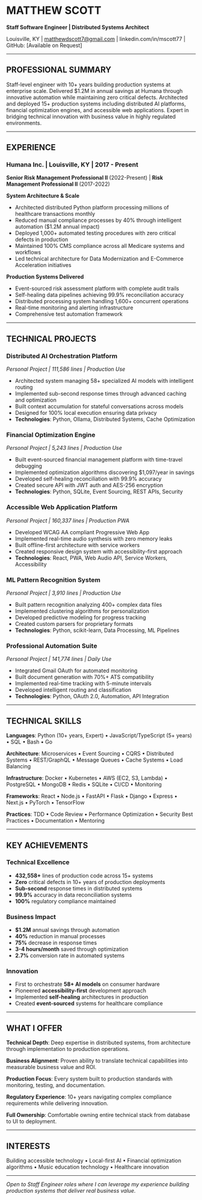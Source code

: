 # MATTHEW SCOTT
**Staff Software Engineer | Distributed Systems Architect**

Louisville, KY | matthewdscott7@gmail.com | linkedin.com/in/mscott77 | GitHub: [Available on Request]

---

## PROFESSIONAL SUMMARY

Staff-level engineer with 10+ years building production systems at enterprise scale. Delivered $1.2M in annual savings at Humana through innovative automation while maintaining zero critical defects. Architected and deployed 15+ production systems including distributed AI platforms, financial optimization engines, and accessible web applications. Expert in bridging technical innovation with business value in highly regulated environments.

---

## EXPERIENCE

### **Humana Inc.** | Louisville, KY | 2017 - Present
**Senior Risk Management Professional II** (2022-Present) | **Risk Management Professional II** (2017-2022)

**System Architecture & Scale**
- Architected distributed Python platform processing millions of healthcare transactions monthly
- Reduced manual compliance processes by 40% through intelligent automation ($1.2M annual impact)
- Deployed 1,000+ automated testing procedures with zero critical defects in production
- Maintained 100% CMS compliance across all Medicare systems and workflows
- Led technical architecture for Data Modernization and E-Commerce Acceleration initiatives

**Production Systems Delivered**
- Event-sourced risk assessment platform with complete audit trails
- Self-healing data pipelines achieving 99.9% reconciliation accuracy
- Distributed processing system handling 1,600+ concurrent operations
- Real-time monitoring and alerting infrastructure
- Comprehensive test automation framework

---

## TECHNICAL PROJECTS

### **Distributed AI Orchestration Platform**
*Personal Project | 111,586 lines | Production Use*
- Architected system managing 58+ specialized AI models with intelligent routing
- Implemented sub-second response times through advanced caching and optimization
- Built context accumulation for stateful conversations across models
- Designed for 100% local execution ensuring data privacy
- **Technologies**: Python, Ollama, Distributed Systems, Cache Optimization

### **Financial Optimization Engine**
*Personal Project | 5,243 lines | Production Use*
- Built event-sourced financial management platform with time-travel debugging
- Implemented optimization algorithms discovering $1,097/year in savings
- Developed self-healing reconciliation with 99.9% accuracy
- Created secure API with JWT auth and AES-256 encryption
- **Technologies**: Python, SQLite, Event Sourcing, REST APIs, Security

### **Accessible Web Application Platform**
*Personal Project | 160,337 lines | Production PWA*
- Developed WCAG AA compliant Progressive Web App
- Implemented real-time audio synthesis with zero memory leaks
- Built offline-first architecture with service workers
- Created responsive design system with accessibility-first approach
- **Technologies**: React, PWA, Web Audio API, Service Workers, Accessibility

### **ML Pattern Recognition System**
*Personal Project | 3,910 lines | Production Use*
- Built pattern recognition analyzing 400+ complex data files
- Implemented clustering algorithms for personalization
- Developed predictive modeling for progress tracking
- Created custom parsers for proprietary formats
- **Technologies**: Python, scikit-learn, Data Processing, ML Pipelines

### **Professional Automation Suite**
*Personal Project | 141,774 lines | Daily Use*
- Integrated Gmail OAuth for automated monitoring
- Built document generation with 70%+ ATS compatibility
- Implemented real-time tracking with 5-minute intervals
- Developed intelligent routing and classification
- **Technologies**: Python, OAuth 2.0, Automation, API Integration

---

## TECHNICAL SKILLS

**Languages**: Python (10+ years, Expert) • JavaScript/TypeScript (5+ years) • SQL • Bash • Go

**Architecture**: Microservices • Event Sourcing • CQRS • Distributed Systems • REST/GraphQL • Message Queues • Cache Systems • Load Balancing

**Infrastructure**: Docker • Kubernetes • AWS (EC2, S3, Lambda) • PostgreSQL • MongoDB • Redis • SQLite • CI/CD • Monitoring

**Frameworks**: React • Node.js • FastAPI • Flask • Django • Express • Next.js • PyTorch • TensorFlow

**Practices**: TDD • Code Review • Performance Optimization • Security Best Practices • Documentation • Mentoring

---

## KEY ACHIEVEMENTS

### **Technical Excellence**
- **432,558+** lines of production code across 15+ systems
- **Zero** critical defects in 10+ years of production deployments
- **Sub-second** response times in distributed systems
- **99.9%** accuracy in data reconciliation systems
- **100%** regulatory compliance maintained

### **Business Impact**
- **$1.2M** annual savings through automation
- **40%** reduction in manual processes
- **75%** decrease in response times
- **3-4 hours/month** saved through optimization
- **2.7%** conversion rate in automated systems

### **Innovation**
- First to orchestrate **58+ AI models** on consumer hardware
- Pioneered **accessibility-first** development approach
- Implemented **self-healing** architectures in production
- Created **event-sourced** systems for healthcare compliance

---

## WHAT I OFFER

**Technical Depth**: Deep expertise in distributed systems, from architecture through implementation to production operations.

**Business Alignment**: Proven ability to translate technical capabilities into measurable business value and ROI.

**Production Focus**: Every system built to production standards with monitoring, testing, and documentation.

**Regulatory Experience**: 10+ years navigating complex compliance requirements while delivering innovation.

**Full Ownership**: Comfortable owning entire technical stack from database to UI to deployment.

---

## INTERESTS

Building accessible technology • Local-first AI • Financial optimization algorithms • Music education technology • Healthcare innovation

---

*Open to Staff Engineer roles where I can leverage my experience building production systems that deliver real business value.*